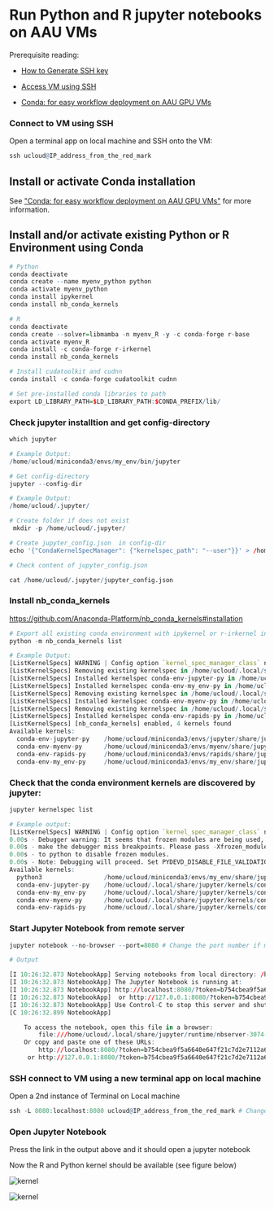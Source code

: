 # Run Python and R jupyter notebooks on AAU VMs

Prerequisite reading:

- [How to Generate SSH key](/Tutorials/VMs/shh/)

- [Access VM using SSH](/Tutorials/VMs/connectVM/)

- [Conda: for easy workflow deployment on AAU GPU VMs](/Tutorials/VMs/condaVM/)

### Connect to VM using SSH

Open a terminal app on local machine and SSH onto the VM:


```R
ssh ucloud@IP_address_from_the_red_mark
```

## Install or activate Conda installation

See ["Conda: for easy workflow deployment on AAU GPU VMs"](/Tutorials/VMs/condaVM/) for more information.

## Install and/or activate existing Python or R Environment using Conda


```R
# Python 
conda deactivate
conda create --name myenv_python python
conda activate myenv_python
conda install ipykernel
conda install nb_conda_kernels

# R 
conda deactivate
conda create --solver=libmamba -n myenv_R -y -c conda-forge r-base
conda activate myenv_R
conda install -c conda-forge r-irkernel
conda install nb_conda_kernels

# Install cudatoolkit and cudnn
conda install -c conda-forge cudatoolkit cudnn

# Set pre-installed conda libraries to path
export LD_LIBRARY_PATH=$LD_LIBRARY_PATH:$CONDA_PREFIX/lib/
```

### Check jupyter installtion and get config-directory


```R
which jupyter

# Example Output:
/home/ucloud/miniconda3/envs/my_env/bin/jupyter

# Get config-directory
jupyter --config-dir

# Example Output:
/home/ucloud/.jupyter/

# Create folder if does not exist
 mkdir -p /home/ucloud/.jupyter/

# Create jupyter_config.json  in config-dir
echo '{"CondaKernelSpecManager": {"kernelspec_path": "--user"}}' > /home/ucloud/.jupyter/jupyter_config.json

# Check content of jupyter_config.json

cat /home/ucloud/.jupyter/jupyter_config.json
```

### Install nb_conda_kernels

https://github.com/Anaconda-Platform/nb_conda_kernels#installation


```R
# Export all existing conda environment with ipykernel or r-irkernel installed
python -m nb_conda_kernels list

# Example Output: 
[ListKernelSpecs] WARNING | Config option `kernel_spec_manager_class` not recognized by `ListKernelSpecs`.
[ListKernelSpecs] Removing existing kernelspec in /home/ucloud/.local/share/jupyter/kernels/conda-env-jupyter-py
[ListKernelSpecs] Installed kernelspec conda-env-jupyter-py in /home/ucloud/.local/share/jupyter/kernels/conda-env-jupyter-py
[ListKernelSpecs] Installed kernelspec conda-env-my_env-py in /home/ucloud/.local/share/jupyter/kernels/conda-env-my_env-py
[ListKernelSpecs] Removing existing kernelspec in /home/ucloud/.local/share/jupyter/kernels/conda-env-myenv-py
[ListKernelSpecs] Installed kernelspec conda-env-myenv-py in /home/ucloud/.local/share/jupyter/kernels/conda-env-myenv-py
[ListKernelSpecs] Removing existing kernelspec in /home/ucloud/.local/share/jupyter/kernels/conda-env-rapids-py
[ListKernelSpecs] Installed kernelspec conda-env-rapids-py in /home/ucloud/.local/share/jupyter/kernels/conda-env-rapids-py
[ListKernelSpecs] [nb_conda_kernels] enabled, 4 kernels found
Available kernels:
  conda-env-jupyter-py    /home/ucloud/miniconda3/envs/jupyter/share/jupyter/kernels/python3
  conda-env-myenv-py      /home/ucloud/miniconda3/envs/myenv/share/jupyter/kernels/python3
  conda-env-rapids-py     /home/ucloud/miniconda3/envs/rapids/share/jupyter/kernels/python3
  conda-env-my_env-py     /home/ucloud/miniconda3/envs/my_env/share/jupyter/kernels/python3
```

### Check that the conda environment kernels are discovered by jupyter:


```R
jupyter kernelspec list

# Example output:
[ListKernelSpecs] WARNING | Config option `kernel_spec_manager_class` not recognized by `ListKernelSpecs`.
0.00s - Debugger warning: It seems that frozen modules are being used, which may
0.00s - make the debugger miss breakpoints. Please pass -Xfrozen_modules=off
0.00s - to python to disable frozen modules.
0.00s - Note: Debugging will proceed. Set PYDEVD_DISABLE_FILE_VALIDATION=1 to disable this validation.
Available kernels:
  python3                 /home/ucloud/miniconda3/envs/my_env/share/jupyter/kernels/python3
  conda-env-jupyter-py    /home/ucloud/.local/share/jupyter/kernels/conda-env-jupyter-py
  conda-env-my_env-py     /home/ucloud/.local/share/jupyter/kernels/conda-env-my_env-py
  conda-env-myenv-py      /home/ucloud/.local/share/jupyter/kernels/conda-env-myenv-py
  conda-env-rapids-py     /home/ucloud/.local/share/jupyter/kernels/conda-env-rapids-py
```

### Start Jupyter Notebook from remote server


```R
jupyter notebook --no-browser --port=8080 # Change the port number if multiple jupyter notebook are started within the same session

# Output

[I 10:26:32.873 NotebookApp] Serving notebooks from local directory: /home/ucloud
[I 10:26:32.873 NotebookApp] The Jupyter Notebook is running at:
[I 10:26:32.873 NotebookApp] http://localhost:8080/?token=b754cbea9f5a6640e647f21c7d2e7112a6954eb26f032d73
[I 10:26:32.873 NotebookApp]  or http://127.0.0.1:8080/?token=b754cbea9f5a6640e647f21c7d2e7112a6954eb26f032d73
[I 10:26:32.873 NotebookApp] Use Control-C to stop this server and shut down all kernels (twice to skip confirmation).
[C 10:26:32.899 NotebookApp]

    To access the notebook, open this file in a browser:
        file:///home/ucloud/.local/share/jupyter/runtime/nbserver-3074-open.html
    Or copy and paste one of these URLs:
        http://localhost:8080/?token=b754cbea9f5a6640e647f21c7d2e7112a6954eb26f032d73
     or http://127.0.0.1:8080/?token=b754cbea9f5a6640e647f21c7d2e7112a6954eb26f032d73

```

### SSH connect to VM using a new terminal app on local machine

Open a 2nd instance of Terminal on Local machine


```R
ssh -L 8080:localhost:8080 ucloud@IP_address_from_the_red_mark # Change the port number if multiple jupyter notebook are started within the same session
```

### Open Jupyter Notebook

Press the link in the output above and it should open a jupyter notebook

Now the R and Python kernel should be available (see figure below)

![](/Tutorials/VMs/kernel_choice.PNG "kernel")

![](/Tutorials/VMs/kernel_choice2.PNG "kernel")
